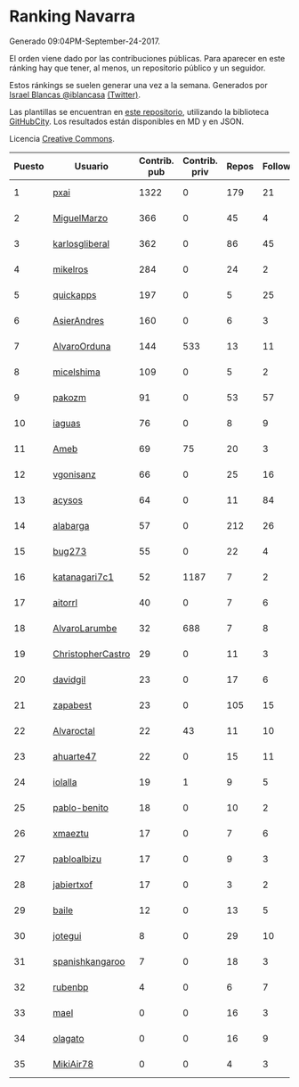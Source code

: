 # Ranking Navarra

Generado 09:04PM-September-24-2017.

El orden viene dado por las contribuciones públicas. Para aparecer en este ránking hay que tener, al menos, un repositorio público y un seguidor.

Estos ránkings se suelen generar una vez a la semana. Generados por [Israel Blancas @iblancasa](https://github.com/iblancasa/) [(Twitter)](https://twitter.com/iblancasa).

Las plantillas se encuentran en [este repositorio](https://github.com/iblancasa/GH-Spanish-Ranking), utilizando la biblioteca [GitHubCity](https://github.com/iblancasa/GitHubCity). Los resultados están disponibles en MD y en JSON.

Licencia [Creative Commons](https://creativecommons.org/licenses/by/4.0/).

| Puesto   |  Usuario  | Contrib. pub | Contrib. priv |Repos| Followers | Desde |  Avatar  |
|----------|-----------|--------------|---------------|-----|-----------|-------|----------|
|1|[pxai](https://github.com/pxai)|1322|0|179|21|2011-12-02|![pxai](https://avatars3.githubusercontent.com/u/1235511)|
|2|[MiguelMarzo](https://github.com/MiguelMarzo)|366|0|45|4|2016-09-15|![MiguelMarzo](https://avatars2.githubusercontent.com/u/22213563)|
|3|[karlosgliberal](https://github.com/karlosgliberal)|362|0|86|45|2010-02-10|![karlosgliberal](https://avatars3.githubusercontent.com/u/200922)|
|4|[mikelros](https://github.com/mikelros)|284|0|24|2|2016-09-15|![mikelros](https://avatars2.githubusercontent.com/u/22213811)|
|5|[quickapps](https://github.com/quickapps)|197|0|5|25|2011-10-15|![quickapps](https://avatars3.githubusercontent.com/u/1129842)|
|6|[AsierAndres](https://github.com/AsierAndres)|160|0|6|3|2016-09-23|![AsierAndres](https://avatars2.githubusercontent.com/u/22394419)|
|7|[AlvaroOrduna](https://github.com/AlvaroOrduna)|144|533|13|11|2013-04-26|![AlvaroOrduna](https://avatars3.githubusercontent.com/u/4264243)|
|8|[micelshima](https://github.com/micelshima)|109|0|5|2|2014-12-15|![micelshima](https://avatars0.githubusercontent.com/u/10197970)|
|9|[pakozm](https://github.com/pakozm)|91|0|53|57|2012-10-26|![pakozm](https://avatars1.githubusercontent.com/u/2655921)|
|10|[iaguas](https://github.com/iaguas)|76|0|8|9|2013-04-25|![iaguas](https://avatars3.githubusercontent.com/u/4259550)|
|11|[Ameb](https://github.com/Ameb)|69|75|20|3|2010-09-03|![Ameb](https://avatars1.githubusercontent.com/u/386567)|
|12|[vgonisanz](https://github.com/vgonisanz)|66|0|25|16|2012-05-03|![vgonisanz](https://avatars0.githubusercontent.com/u/1701387)|
|13|[acysos](https://github.com/acysos)|64|0|11|84|2012-04-18|![acysos](https://avatars0.githubusercontent.com/u/1657112)|
|14|[alabarga](https://github.com/alabarga)|57|0|212|26|2009-12-11|![alabarga](https://avatars0.githubusercontent.com/u/166339)|
|15|[bug273](https://github.com/bug273)|55|0|22|4|2010-08-20|![bug273](https://avatars3.githubusercontent.com/u/370630)|
|16|[katanagari7c1](https://github.com/katanagari7c1)|52|1187|7|2|2011-05-03|![katanagari7c1](https://avatars2.githubusercontent.com/u/765232)|
|17|[aitorrl](https://github.com/aitorrl)|40|0|7|6|2010-08-19|![aitorrl](https://avatars1.githubusercontent.com/u/369424)|
|18|[AlvaroLarumbe](https://github.com/AlvaroLarumbe)|32|688|7|8|2013-04-25|![AlvaroLarumbe](https://avatars2.githubusercontent.com/u/4255881)|
|19|[ChristopherCastro](https://github.com/ChristopherCastro)|29|0|11|3|2011-04-25|![ChristopherCastro](https://avatars3.githubusercontent.com/u/749463)|
|20|[davidgil](https://github.com/davidgil)|23|0|17|6|2012-03-04|![davidgil](https://avatars1.githubusercontent.com/u/1498740)|
|21|[zapabest](https://github.com/zapabest)|23|0|105|15|2012-01-08|![zapabest](https://avatars3.githubusercontent.com/u/1312256)|
|22|[Alvaroctal](https://github.com/Alvaroctal)|22|43|11|10|2013-05-29|![Alvaroctal](https://avatars3.githubusercontent.com/u/4562922)|
|23|[ahuarte47](https://github.com/ahuarte47)|22|0|15|11|2013-09-30|![ahuarte47](https://avatars0.githubusercontent.com/u/5576272)|
|24|[iolalla](https://github.com/iolalla)|19|1|9|5|2010-06-17|![iolalla](https://avatars1.githubusercontent.com/u/308066)|
|25|[pablo-benito](https://github.com/pablo-benito)|18|0|10|2|2015-05-07|![pablo-benito](https://avatars3.githubusercontent.com/u/12297597)|
|26|[xmaeztu](https://github.com/xmaeztu)|17|0|7|6|2011-04-01|![xmaeztu](https://avatars3.githubusercontent.com/u/703490)|
|27|[pabloalbizu](https://github.com/pabloalbizu)|17|0|9|3|2013-01-09|![pabloalbizu](https://avatars3.githubusercontent.com/u/3223601)|
|28|[jabiertxof](https://github.com/jabiertxof)|17|0|3|2|2013-04-30|![jabiertxof](https://avatars0.githubusercontent.com/u/4304876)|
|29|[baile](https://github.com/baile)|12|0|13|5|2013-07-01|![baile](https://avatars0.githubusercontent.com/u/4908845)|
|30|[jotegui](https://github.com/jotegui)|8|0|29|10|2011-02-28|![jotegui](https://avatars0.githubusercontent.com/u/642210)|
|31|[spanishkangaroo](https://github.com/spanishkangaroo)|7|0|18|3|2009-10-29|![spanishkangaroo](https://avatars1.githubusercontent.com/u/146285)|
|32|[rubenbp](https://github.com/rubenbp)|4|0|6|7|2011-01-18|![rubenbp](https://avatars3.githubusercontent.com/u/570775)|
|33|[mael](https://github.com/mael)|0|0|16|3|2010-02-10|![mael](https://avatars2.githubusercontent.com/u/200936)|
|34|[olagato](https://github.com/olagato)|0|0|16|9|2009-11-05|![olagato](https://avatars3.githubusercontent.com/u/149179)|
|35|[MikiAir78](https://github.com/MikiAir78)|0|0|4|3|2013-11-07|![MikiAir78](https://avatars2.githubusercontent.com/u/5882570)|
